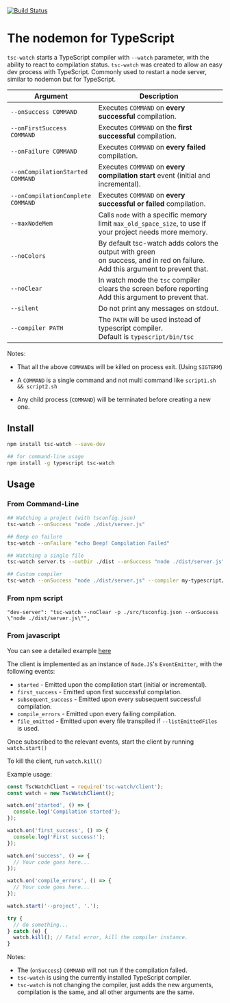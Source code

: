[![Build Status](https://travis-ci.com/gilamran/tsc-watch.svg?branch=master)](https://travis-ci.com/gilamran/tsc-watch)

# The nodemon for TypeScript

`tsc-watch` starts a TypeScript compiler with `--watch` parameter, with the ability to react to compilation status.
`tsc-watch` was created to allow an easy dev process with TypeScript. Commonly used to restart a node server, similar to nodemon but for TypeScript.

| Argument | Description |
|-----------------------------------|--------------------------------------------------------------------------------------------------------------------------------------|
| `--onSuccess COMMAND` | Executes `COMMAND` on **every successful** compilation. |
| `--onFirstSuccess COMMAND` | Executes `COMMAND` on the **first successful** compilation. |
| `--onFailure COMMAND` | Executes `COMMAND` on **every failed** compilation. |
| `--onCompilationStarted COMMAND` | Executes `COMMAND` on **every compilation start** event (initial and incremental). |
| `--onCompilationComplete COMMAND` | Executes `COMMAND` on **every successful or failed** compilation. |
| `--maxNodeMem` | Calls `node` with a specific memory limit `max_old_space_size`, to use if your project needs more memory. |
| `--noColors` | By default tsc-watch adds colors the output with green<br>on success, and in red on failure. <br>Add this argument to prevent that. |
| `--noClear` | In watch mode the `tsc` compiler clears the screen before reporting<br>Add this argument to prevent that. |
| `--silent` | Do not print any messages on stdout. |
| `--compiler PATH` | The `PATH` will be used instead of typescript compiler.<br>Default is `typescript/bin/tsc` |

Notes:

* That all the above `COMMAND`s will be killed on process exit. (Using `SIGTERM`)
  
* A `COMMAND` is a single command and not multi command like `script1.sh && script2.sh`
  
* Any child process (`COMMAND`) will be terminated before creating a new one.

## Install

```sh
npm install tsc-watch --save-dev
```

```sh
## for command-line usage
npm install -g typescript tsc-watch
```

## Usage

### From Command-Line

```sh
## Watching a project (with tsconfig.json)
tsc-watch --onSuccess "node ./dist/server.js"

## Beep on failure
tsc-watch --onFailure "echo Beep! Compilation Failed"

## Watching a single file
tsc-watch server.ts --outDir ./dist --onSuccess "node ./dist/server.js"

## Custom compiler
tsc-watch --onSuccess "node ./dist/server.js" --compiler my-typescript/bin/tsc
```

### From npm script
```
"dev-server": "tsc-watch --noClear -p ./src/tsconfig.json --onSuccess \"node ./dist/server.js\"",
```

### From javascript

You can see a detailed example [here](https://github.com/gilamran/tsc-watch/blob/master/tsc-watch-client-example.js)

The client is implemented as an instance of `Node.JS`'s `EventEmitter`, with the following events:

- `started` - Emitted upon the compilation start (initial or incremental).
- `first_success` - Emitted upon first successful compilation.
- `subsequent_success` - Emitted upon every subsequent successful compilation.
- `compile_errors` - Emitted upon every failing compilation.
- `file_emitted` - Emitted upon every file transpiled if `--listEmittedFiles` is used.

Once subscribed to the relevant events, start the client by running `watch.start()`

To kill the client, run `watch.kill()`

Example usage:

```javascript
const TscWatchClient = require('tsc-watch/client');
const watch = new TscWatchClient();

watch.on('started', () => {
  console.log('Compilation started');
});

watch.on('first_success', () => {
  console.log('First success!');
});

watch.on('success', () => {
  // Your code goes here...
});

watch.on('compile_errors', () => {
  // Your code goes here...
});

watch.start('--project', '.');

try {
  // do something...
} catch (e) {
  watch.kill(); // Fatal error, kill the compiler instance.
}
```

Notes:

- The (`onSuccess`) `COMMAND` will not run if the compilation failed.
- `tsc-watch` is using the currently installed TypeScript compiler.
- `tsc-watch` is not changing the compiler, just adds the new arguments, compilation is the same, and all other arguments are the same.
